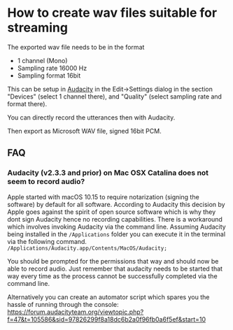 # How to create wav files suitable for streaming

The exported wav file needs to be in the format
* 1 channel (Mono)
* Sampling rate 16000 Hz
* Sampling format 16bit

This can be setup in [Audacity](https://www.audacityteam.org/) in
the Edit->Settings dialog in the section "Devices" (select 1 channel
there), and "Quality" (select sampling rate and format there).

You can directly record the utterances then with Audacity.

Then export as Microsoft WAV file, signed 16bit PCM.

## FAQ

### Audacity (v2.3.3 and prior) on Mac OSX Catalina does not seem to record audio?
Apple started with macOS 10.15 to require notarization (signing the software) by default for all software.
According to Audacity this decision by Apple goes against the spirit of open source software which is why
they dont sign Audacity hence no recording capabilities.
There is a workaround which involves invoking Audacity via the command line.
Assuming Audacity being installed in the `/Applications` folder you can execute it in the terminal via the following command.
`/Applications/Audacity.app/Contents/MacOS/Audacity;`

You should be prompted for the permissions that way and should now be able to record audio.
Just remember that audacity needs to be started that way every time as the process cannot be successfully completed via the command line.

Alternatively you can create an automator script which spares you the hassle of running through the console:
https://forum.audacityteam.org/viewtopic.php?f=47&t=105586&sid=97826299f8a18dc6b2a0f96fb0a6f5ef&start=10